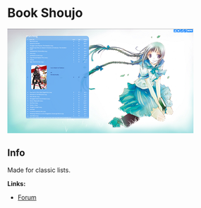 # Book Shoujo

![](gallery/demo.png)

## Info

Made for classic lists.

**Links:**
- [Forum](https://myanimelist.net/forum/?topicid=618961)
